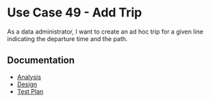 # Use Case 49 - Add Trip #

As a data administrator, I want to create an ad hoc trip for a given line indicating the departure time and the path.


## Documentation

* [Analysis](AddTrip-ANALYSIS.md)
* [Design](AddTrip-DESIGN.md)
* [Test Plan](AddTrip-TESTPLAN.md)